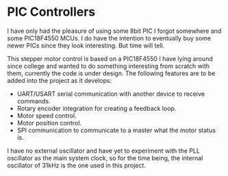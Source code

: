 # PIC Controllers

I have only had the pleasure of using some 8bit PIC I forgot somewhere and some PIC18F4550 MCUs. I do have the
intention to eventually buy some newer PICs since they look interesting. But time will tell.

This stepper motor control is based on a PIC18F4550 I have lying around since college and wanted to do something
interesting from scratch with them, currently the code is under design. The following features are to be added into the
project as it develops:

- UART/USART serial communication with another device to receive commands.
- Rotary encoder integration for creating a feedback loop.
- Motor speed control.
- Motor position control.
- SPI communication to communicate to a master what the motor status is.

I have no external oscillator and have yet to experiment with the PLL oscillator as the main system clock, so for the
time being, the internal oscillator of 31kHz is the one used in this project.
